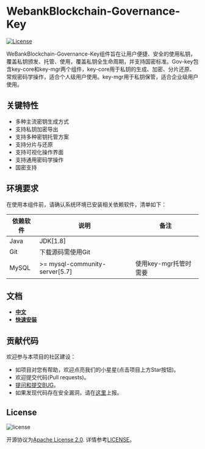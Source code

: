 # WebankBlockchain-Governance-Key

[![License](https://img.shields.io/badge/license-Apache%202-4EB1BA.svg)](https://www.apache.org/licenses/LICENSE-2.0.html)

WeBankBlockchain-Governance-Key组件旨在让用户便捷、安全的使用私钥，覆盖私钥颁发、托管、使用，覆盖私钥全生命周期，并支持国密标准。Gov-key包含key-core和key-mgr两个组件，key-core用于私钥的生成、加密、分片还原、常规密码学操作，适合个人级用户使用。key-mgr用于私钥保管，适合企业级用户使用。


## 关键特性
- 多种主流密钥生成方式
- 支持私钥加密导出
- 支持多种密钥托管方案
- 支持分片与还原
- 支持可视化操作界面
- 支持通用密码学操作
- 国密支持

## 环境要求

在使用本组件前，请确认系统环境已安装相关依赖软件，清单如下：

| 依赖软件 | 说明 |备注|
| --- | --- | --- |
| Java | JDK[1.8] | |
| Git | 下载源码需使用Git | |
| MySQL | >= mysql-community-server[5.7] | 使用key-mgr托管时需要|


## 文档
- [**中文**](https://gov-doc.readthedocs.io/zh_CN/latest/docs/WeBankBlockchain-Gov-Key/index.html)
- [**快速安装**](https://gov-doc.readthedocs.io/zh_CN/latest/docs/WeBankBlockchain-Gov-Key/corequickstart.html)


## 贡献代码
欢迎参与本项目的社区建设：
- 如项目对您有帮助，欢迎点亮我们的小星星(点击项目上方Star按钮)。
- 欢迎提交代码(Pull requests)。
- [提问和提交BUG](https://github.com/WeBankBlockchain/WeBankBlockchain-Governance-Key/issues)。
- 如果发现代码存在安全漏洞，请在[这里](https://security.webank.com)上报。

## License
![license](http://img.shields.io/badge/license-Apache%20v2-blue.svg)

开源协议为[Apache License 2.0](http://www.apache.org/licenses/). 详情参考[LICENSE](../LICENSE)。
